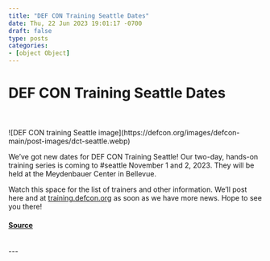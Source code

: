 ```yaml
---
title: "DEF CON Training Seattle Dates"
date: Thu, 22 Jun 2023 19:01:17 -0700
draft: false
type: posts
categories: 
- [object Object]
---
```

# DEF CON Training Seattle Dates

<br/>

<br/>
![DEF CON training Seattle image](https://defcon.org/images/defcon-main/post-images/dct-seattle.webp)  

We’ve got new dates for DEF CON Training Seattle! Our two-day, hands-on training series is coming to #seattle November 1 and 2, 2023. They will be held at the Meydenbauer Center in Bellevue.  
  
Watch this space for the list of trainers and other information. We’ll post here and at [training.defcon.org](https://training.defcon.org) as soon as we have more news. Hope to see you there!

#### [Source](https://training.defcon.org)

<br/>
---

